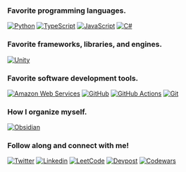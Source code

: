 ### Favorite programming languages.
[![Python](https://img.shields.io/badge/Python-FFD43B?style=for-the-badge&logo=python&logoColor=blue)](https://www.python.org)
[![TypeScript](https://img.shields.io/badge/TypeScript-007ACC?style=for-the-badge&logo=typescript&logoColor=white)](https://www.typescriptlang.org)
[![JavaScript](https://img.shields.io/badge/JavaScript-323330?style=for-the-badge&logo=javascript&logoColor=F7DF1E)](https://www.javascript.com)
[![C#](https://img.shields.io/badge/C%23-239120?style=for-the-badge&logo=c-sharp&logoColor=white)](https://learn.microsoft.com/en-us/dotnet/csharp)

### Favorite frameworks, libraries, and engines.
[![Unity](https://img.shields.io/badge/Unity-100000?style=for-the-badge&logo=unity&logoColor=white)](https://unity.com)

### Favorite software development tools.
[![Amazon Web Services](https://img.shields.io/badge/Amazon_AWS-FF9900?style=for-the-badge&logo=amazonaws&logoColor=white)](https://aws.amazon.com)
[![GitHub](https://img.shields.io/badge/GitHub-100000?style=for-the-badge&logo=github&logoColor=white
)](https://github.com)
[![GitHub Actions](https://img.shields.io/badge/Github%20Actions-282a2e?style=for-the-badge&logo=githubactions&logoColor=367cfe)](https://github.com/features/actions)
[![Git](https://img.shields.io/badge/GIT-E44C30?style=for-the-badge&logo=git&logoColor=white)](https://git-scm.com)

### How I organize myself.
[![Obsidian](https://img.shields.io/badge/Obsidian-483699?style=for-the-badge&logo=Obsidian&logoColor=white)](https://obsidian.md)

### Follow along and connect with me!
[![Twitter](https://img.shields.io/badge/Twitter-1DA1F2?style=for-the-badge&logo=twitter&logoColor=white)](https://twitter.com/jarretflack)
[![Linkedin](https://img.shields.io/badge/LinkedIn-0077B5?style=for-the-badge&logo=linkedin&logoColor=white)](https://linkedin.com/in/jarret-flack)
[![LeetCode](https://img.shields.io/badge/-LeetCode-FFA116?style=for-the-badge&logo=LeetCode&logoColor=white)](https://leetcode.com/flakaflava/)
[![Devpost](https://img.shields.io/badge/Devpost-003E54?style=for-the-badge&logo=Devpost&logoColor=white)](https://devpost.com/flakaflava)
[![Codewars](https://img.shields.io/badge/Codewars-B1361E?style=for-the-badge&logo=Codewars&logoColor=white)](https://www.codewars.com/users/flakaflava)
